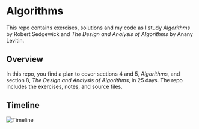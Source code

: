 # Algorithms
This repo contains exercises, solutions and my code as I study _Algorithms_ by Robert Sedgewick and _The Design and Analysis of Algorithms_ by Anany Levitin.

## Overview
In this repo, you find a plan to cover sections 4 and 5, _Algorithms_, and section 8, _The Design and Analysis of Algorithms_, in 25 days. The repo includes the exercises, notes,
and source files. 

## Timeline
![Timeline](https://mermaid.ink/svg/pako:eNqVVstu2zoQ_ZWBNt00QO0mt612iZ1cGH0FcdpsvJmIY4kIRapDKrFR9N87ZOziJmSMXq0M6XAeZ84c-mfVOEVVXQXdk9GWVryyIE_QwRCcmtaxDl3v9-_jM8ctTGr4ZpVmagIp-Jdx6DLMtIb5YcTbGj5rq_uxh-WA1mrbwjUTZcDjGpad40A-wCWGPNLJf1-kR06MzG60StJfUaudLWCuXMAQ035ltO3TxDvIzI3sCZZNR2oUUhaLUhz5ZhXaIHBrpedn6WKN_zw_V8OXsb8lBrfeH5NaZ64fnCUbPGgLp_Yw0Y9x0nv4jkarRGCOuHGs4BMqRZx_vKLGWR94bAIshA5i5G0Ok1lJdTKC4Pb1ikQMXDot1T5v912hXQoPju9gTkYA16I5yEHLB93DwsKV9nEwNxhKJc86wiHK4cLothOubjoRqhT4EZbBDXk1R-8ltDP3BF-V2hN_ye7WUC7vD4INHNMvRXUeMvm_qYVnnQt1Mom6u_W7w4TcdBlmGhlvR4MM55uByXtRSx5KtmOOAZMgdqAMc5wzs-gHaUn0kyqUFmmtNy-oYk5etyIyYeTUql29SSs-5X5BRzvc001I9ZwcTQoyj4yfb4gb7QuUFYRy3Um5cIZeN3IQY0f-UNhC1PelqAQfLQ4em7v96AGl78_UO97CxWjT4v7fVB8K-EEcFQ2caSurtCesPIRDsadvCiNA9h0a88qn4i-M2yr5XTbrv0gxObDpM6P72yTlgJoLkS_Fc6xi18uk_gi_gJu5GLKLJltIh5t0CchMVPQgCYTMWLCgTy66tLiUbZgwGUTMSj9Gsg2VymO5ymSmcP5jlHkkcEzQZzRMX84mG9hLiIOZziIwWZq449m4TbNZktij-JHo7UZGI4GcUe7BHuSncMOIdpHbvPDdxluxSEN4_zioOIGsu7d_xWW8W6P3ooxE4mwKjqG9XBCPM9qTURj3udIhYbFMllypQfbbmOK25e4Y62m6UmPHR9OTUoR7TQ9pBo2L9hEI3p2AXsurLRhah3jm-bn9u-p11RP3qJX8NfoZMasqdGKqq6qWnwr5blWt7C_B4Rjccmubqpbrk15X46DkwpprbBn7ql6j8fTrN4sbtkU)
